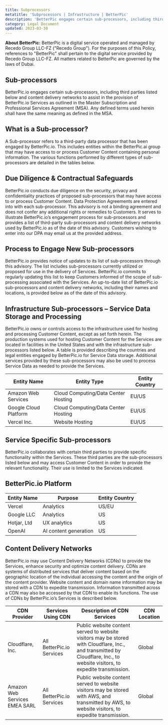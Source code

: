 ```yaml
---
title: Subprocessors
metatitle: 'Subprocessors | Infrastructure | BetterPic'
description: 'BetterPic engages certain sub-processors, including third parties listed below and content delivery networks to assist in the provision of BetterPic.io Services.'
category: Legal Document
updated: 2023-03-30
---
```

**About BetterPic:** BetterPic is a digital service operated and managed by Recedo Group LLC-FZ ("Recedo Group"). For the purposes of this Policy, references to "BetterPic" shall pertain to the digital service provided by Recedo Group LLC-FZ. All matters related to BetterPic are governed by the laws of Dubai.

## Sub-processors

BetterPic.io engages certain sub-processors, including third parties listed below and content delivery networks to assist in the provision of BetterPic.io Services as outlined in the Master Subscription and Professional Services Agreement (MSA). Any defined terms used herein shall have the same meaning as defined in the MSA.

## What is a Sub-processor?

A Sub-processor refers to a third-party data processor that has been engaged by BetterPic.io. This includes entities within the BetterPic.ai group that may have access to or process Customer Content containing personal information. The various functions performed by different types of sub-processors are detailed in the tables below.

## Due Diligence & Contractual Safeguards

BetterPic.io conducts due diligence on the security, privacy and confidentiality practices of proposed sub-processors that may have access to or process Customer Content. Data Protection Agreements are entered into with each sub-processor. This advisory is not a binding agreement and does not confer any additional rights or remedies to Customers. It serves to illustrate BetterPic.io’s engagement process for sub-processors and provides a list of third-party sub-processors and content delivery networks used by BetterPic.io as of the date of this advisory. Customers wishing to enter into our DPA may email us at the provided address.

## Process to Engage New Sub-processors

BetterPic.io provides notice of updates to its list of sub-processors through this advisory. The list includes sub-processors currently utilized or proposed for use in the delivery of Services. BetterPic.io commits to regularly updating this list to keep Customers informed of the scope of sub-processing associated with the Services. An up-to-date list of BetterPic.io sub-processors and content delivery networks, including their names and locations, is provided below as of the date of this advisory.

## Infrastructure Sub-processors – Service Data Storage and Processing

BetterPic.io owns or controls access to the infrastructure used for hosting and processing Customer Content, except as set forth herein. The production systems used for hosting Customer Content for the Services are located in facilities in the United States and with the infrastructure sub-processors listed below. A table is provided describing the countries and legal entities engaged by BetterPic.io for Service Data storage. Additional services provided by these sub-processors may also be used to process Service Data as needed to provide the Services.

| **Entity Name**       | **Entity Type**                     | **Entity Country** |
|-----------------------|-------------------------------------|--------------------|
| Amazon Web Services   | Cloud Computing/Data Center Hosting | EU/US              | 
| Google Cloud Platform | Cloud Computing/Data Center Hosting | EU/US              |
| Vercel Inc.           | Website Hosting                     | EU/US              |

## Service Specific Sub-processors

BetterPic.io collaborates with certain third parties to provide specific functionality within the Services. These third parties are the sub-processors listed below and may access Customer Content in order to provide the relevant functionality. Their use is limited to the Services indicated.

## BetterPic.io Platform

| **Entity Name**                   | **Purpose**           | **Entity Country** |
|-----------------------------------|-----------------------|--------------------|
| Vercel                            | Analytics             | US/EU              | 
| Google LLC                        | Analytics             | US                 |
| Hotjar, Ltd                       | UX analytics          | US                 |
| OpenAI                            | AI content generation | US                 |

## Content Delivery Networks

BetterPic.io may use Content Delivery Networks (CDNs) to provide the Services, enhance security and optimize content delivery. CDNs are systems of distributed services that deliver content based on the geographic location of the individual accessing the content and the origin of the content provider. Website content and domain name information may be stored with a CDN to expedite transmission. Information transmitted across a CDN may also be accessed by that CDN to enable its functions. The use of CDNs by BetterPic.io’s Services is described below.

| **CDN Provider**              | **Services Using CDN**     | **Description of CDN Services**                                                                                                                                            | **CDN Location** |
|-------------------------------|----------------------------|----------------------------------------------------------------------------------------------------------------------------------------------------------------------------|------------------|
| Cloudflare, Inc.              | All BetterPic.io Services  | Public website content served to website visitors may be stored with Cloudflare, Inc., and transmitted by Cloudflare, Inc., to website visitors, to expedite transmission. | Global           | 
| Amazon Web Services EMEA SARL | All BetterPic.io Services  | Public website content served to website visitors may be stored with AWS, and transmitted by AWS, to website visitors, to expedite transmission.                           | Global           |
